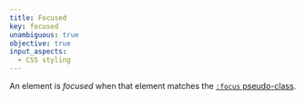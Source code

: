 ```yaml
---
title: Focused
key: focused
unambiguous: true
objective: true
input_aspects:
  - CSS styling
---
```


An element is _focused_ when that element matches the [`:focus` pseudo-class](https://drafts.csswg.org/selectors-4/#focus-pseudo).
